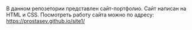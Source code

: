 В данном репозетории представлен сайт-портфолио.
Сайт написан на HTML и CSS.
Посмотреть работу сайта можно по адресу: https://prostasev.github.io/site1/
